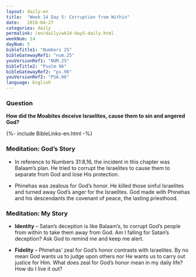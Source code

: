 ```yaml
---
layout: daily-en
title:  "Week 14 Day 5: Corruption from Within"
date:   2018-04-27
categories: daily
permalink: /en/daily/wk14-day5-daily.html
weekNum: 14
dayNum: 5
bibleTitle1: "Numbers 25"
bibleGatewayRef1: "num.25"
youVersionRef1: "NUM.25"
bibleTitle2: "Psalm 96"
bibleGatewayRef2: "ps.96"
youVersionRef2: "PSA.96"
language: English
---
```


### Question
**How did the Moabites deceive Israelites, cause them to sin and angered God?**

{%- include BibleLinks-en.html -%}

### Meditation: God’s Story
+ In reference to Numbers 31:8,16, the incident in this chapter was Balaam’s plan. He tried to corrupt the Israelites to cause them to separate from God and lose His protection.

+ Phinehas was zealous for God’s honor. He killed those sinful Israelites and turned away God’s anger for the Israelites. God made with Phinehas and his descendants the covenant of peace, the lasting priesthood.

### Meditation: My Story
+ **Identity** – Satan’s deception is like Balaam’s, to corrupt God’s people from within to take them away from God. Am I falling for Satan’s deception? Ask God to remind me and keep me alert.

+ **Fidelity** – Phinehas’ zeal for God’s honor contrasts with Israelites. By no mean God wants us to judge upon others nor He wants us to carry out justice for Him. What does zeal for God’s honor mean in my daily life? How do I live it out?
